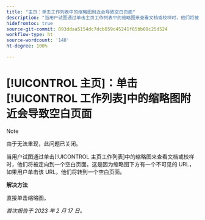 ```yaml
---
title: "主页：单击工作列表中的缩略图附近会导致空白页面"
description: "当用户试图通过单击主页工作列表中的缩略图来查看文档或校样时，他们将被定向到一个空白页面。这是因为缩略图下方有一个不可见的 URL，如果用户单击该 URL，他们将转到一个空白页面。"
hidefromtoc: true
source-git-commit: 893ddaa5154dc7dcb859c45241f85bb08c25d524
workflow-type: ht
source-wordcount: '148'
ht-degree: 100%

---
```



# [!UICONTROL 主页]：单击[!UICONTROL 工作列表]中的缩略图附近会导致空白页面

>[!NOTE]
>
>由于无法重现，此问题已关闭。

当用户试图通过单击[!UICONTROL 主页工作列表]中的缩略图来查看文档或校样时，他们将被定向到一个空白页面。这是因为缩略图下方有一个不可见的 URL，如果用户单击该 URL，他们将转到一个空白页面。

**解决方法**

直接单击缩略图。

_首次报告于 2023 年 2 月 17 日。_

